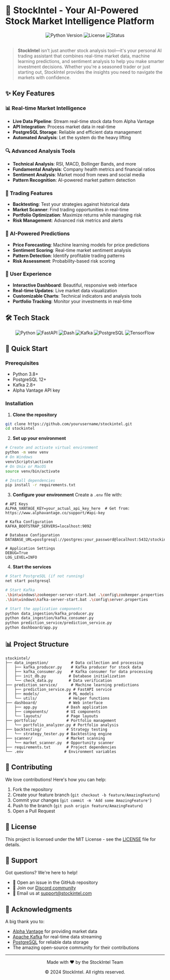 # 🚀 StockIntel - Your AI-Powered Stock Market Intelligence Platform

<div align="center">
  <img src="https://img.shields.io/badge/Python-3.8+-blue.svg" alt="Python Version">
  <img src="https://img.shields.io/badge/License-MIT-green.svg" alt="License">
  <img src="https://img.shields.io/badge/Status-Active-brightgreen.svg" alt="Status">
</div>

<br>

> **StockIntel** isn't just another stock analysis tool—it's your personal AI trading assistant that combines real-time market data, machine learning predictions, and sentiment analysis to help you make smarter investment decisions. Whether you're a seasoned trader or just starting out, StockIntel provides the insights you need to navigate the markets with confidence.

## ✨ Key Features

### 📊 Real-time Market Intelligence
- **Live Data Pipeline**: Stream real-time stock data from Alpha Vantage
- **API Integration**: Process market data in real-time
- **PostgreSQL Storage**: Reliable and efficient data management
- **Automated Analysis**: Let the system do the heavy lifting

### 🔍 Advanced Analysis Tools
- **Technical Analysis**: RSI, MACD, Bollinger Bands, and more
- **Fundamental Analysis**: Company health metrics and financial ratios
- **Sentiment Analysis**: Market mood from news and social media
- **Pattern Recognition**: AI-powered market pattern detection

### 💼 Trading Features
- **Backtesting**: Test your strategies against historical data
- **Market Scanner**: Find trading opportunities in real-time
- **Portfolio Optimization**: Maximize returns while managing risk
- **Risk Management**: Advanced risk metrics and alerts

### 🤖 AI-Powered Predictions
- **Price Forecasting**: Machine learning models for price predictions
- **Sentiment Scoring**: Real-time market sentiment analysis
- **Pattern Detection**: Identify profitable trading patterns
- **Risk Assessment**: Probability-based risk scoring

### 🎨 User Experience
- **Interactive Dashboard**: Beautiful, responsive web interface
- **Real-time Updates**: Live market data visualization
- **Customizable Charts**: Technical indicators and analysis tools
- **Portfolio Tracking**: Monitor your investments in real-time

## 🛠️ Tech Stack

<div align="center">
  <img src="https://img.shields.io/badge/Python-3.8+-blue?logo=python" alt="Python">
  <img src="https://img.shields.io/badge/FastAPI-0.68+-green?logo=fastapi" alt="FastAPI">
  <img src="https://img.shields.io/badge/Dash-2.0+-blue?logo=plotly" alt="Dash">
  <img src="https://img.shields.io/badge/Kafka-2.8+-black?logo=apache-kafka" alt="Kafka">
  <img src="https://img.shields.io/badge/PostgreSQL-12+-blue?logo=postgresql" alt="PostgreSQL">
  <img src="https://img.shields.io/badge/TensorFlow-2.5+-orange?logo=tensorflow" alt="TensorFlow">
</div>

## 🚀 Quick Start

### Prerequisites
- Python 3.8+
- PostgreSQL 12+
- Kafka 2.8+
- Alpha Vantage API key

### Installation

1. **Clone the repository**
```bash
git clone https://github.com/yourusername/stockintel.git
cd stockintel
```

2. **Set up your environment**
```bash
# Create and activate virtual environment
python -m venv venv
# On Windows
venv\Scripts\activate
# On Unix or MacOS
source venv/bin/activate

# Install dependencies
pip install -r requirements.txt
```

3. **Configure your environment**
Create a `.env` file with:
```env
# API Keys
ALPHA_VANTAGE_KEY=your_actual_api_key_here  # Get from: https://www.alphavantage.co/support/#api-key

# Kafka Configuration
KAFKA_BOOTSTRAP_SERVERS=localhost:9092

# Database Configuration
DATABASE_URL=postgresql://postgres:your_password@localhost:5432/stockintel

# Application Settings
DEBUG=True
LOG_LEVEL=INFO
```

4. **Start the services**
```bash
# Start PostgreSQL (if not running)
net start postgresql

# Start Kafka
.\bin\windows\zookeeper-server-start.bat .\config\zookeeper.properties
.\bin\windows\kafka-server-start.bat .\config\server.properties

# Start the application components
python data_ingestion/kafka_producer.py
python data_ingestion/kafka_consumer.py
python prediction_service/prediction_service.py
python dashboard/app.py
```

## 📊 Project Structure

```
stockintel/
├── data_ingestion/          # Data collection and processing
│   ├── kafka_producer.py    # Kafka producer for stock data
│   ├── kafka_consumer.py    # Kafka consumer for data processing
│   ├── init_db.py          # Database initialization
│   └── check_data.py       # Data verification
├── prediction_service/      # Machine learning predictions
│   ├── prediction_service.py # FastAPI service
│   ├── models/             # ML models
│   └── utils/              # Helper functions
├── dashboard/              # Web interface
│   ├── app.py             # Dash application
│   ├── components/        # UI components
│   └── layouts/           # Page layouts
├── portfolio/             # Portfolio management
│   └── portfolio_analyzer.py # Portfolio analysis
├── backtesting/           # Strategy testing
│   └── strategy_tester.py # Backtesting engine
├── scanner/               # Market scanning
│   └── market_scanner.py  # Opportunity scanner
├── requirements.txt       # Project dependencies
└── .env                  # Environment variables
```

## 🤝 Contributing

We love contributions! Here's how you can help:

1. Fork the repository
2. Create your feature branch (`git checkout -b feature/AmazingFeature`)
3. Commit your changes (`git commit -m 'Add some AmazingFeature'`)
4. Push to the branch (`git push origin feature/AmazingFeature`)
5. Open a Pull Request

## 📜 License

This project is licensed under the MIT License - see the [LICENSE](LICENSE) file for details.

## 💬 Support

Got questions? We're here to help!
- 🐛 Open an issue in the GitHub repository
- 💭 Join our [Discord community](https://discord.gg/your-discord-link)
- 📧 Email us at support@stockintel.com

## 🙏 Acknowledgments

A big thank you to:
- [Alpha Vantage](https://www.alphavantage.co/) for providing market data
- [Apache Kafka](https://kafka.apache.org/) for real-time data streaming
- [PostgreSQL](https://www.postgresql.org/) for reliable data storage
- The amazing open-source community for their contributions

---

<div align="center">
  <p>Made with ❤️ by the StockIntel Team</p>
  <p>© 2024 StockIntel. All rights reserved.</p>
</div>
